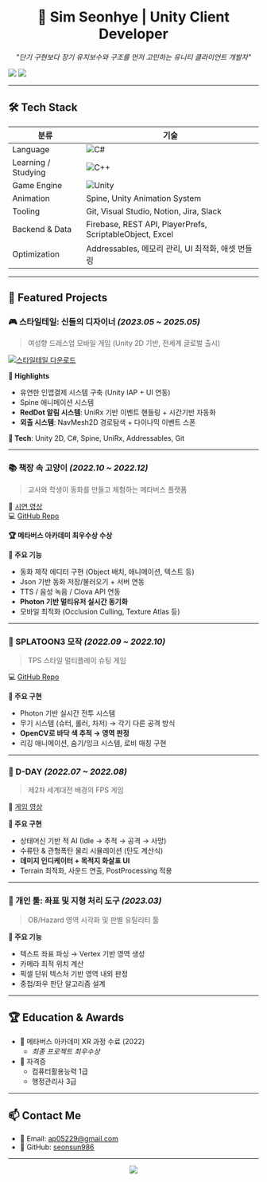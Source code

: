 <h1 align="center">🧵 Sim Seonhye | Unity Client Developer</h1>

<p align="center">
  <em>"단기 구현보다 장기 유지보수와 구조를 먼저 고민하는 유니티 클라이언트 개발자"</em><br>

  
  <a href="mailto:ap05229@gmail.com"><img src="https://img.shields.io/badge/email-ap05229@gmail.com-red?style=flat-square&logo=gmail&logoColor=white"/></a>
  <a href="https://github.com/seonsun986"><img src="https://img.shields.io/badge/github-seonsun986-181717?style=flat-square&logo=github"/></a>
</p>

---

## 🛠 Tech Stack

| 분류 | 기술 |
|------|------|
| Language | ![C#](https://img.shields.io/badge/C%23-239120?style=flat&logo=c-sharp&logoColor=white) |
| Learning / Studying | ![C++](https://img.shields.io/badge/C%2B%2B-00599C?style=flat&logo=c%2B%2B&logoColor=white) |
| Game Engine | ![Unity](https://img.shields.io/badge/Unity-100000?style=flat&logo=unity&logoColor=white) |
| Animation | Spine, Unity Animation System |
| Tooling | Git, Visual Studio, Notion, Jira, Slack |
| Backend & Data | Firebase, REST API, PlayerPrefs, ScriptableObject, Excel |
| Optimization | Addressables, 메모리 관리, UI 최적화, 애셋 번들링 |

---

## 🧩 Featured Projects

### 🎮 스타일테일: 신들의 디자이너 _(2023.05 ~ 2025.05)_
> 여성향 드레스업 모바일 게임 (Unity 2D 기반, 전세계 글로벌 출시)

<p>
  <a href="https://play.google.com/store/apps/details?id=kr.peppercon.paradise.google&hl=ko-KR&utm_source=apac_med">
    <img src="https://img.shields.io/badge/📲 Google Play-다운로드-blue?style=for-the-badge&logo=google-play" alt="스타일테일 다운로드">
  </a>
</p>


**📌 Highlights**
- 유연한 인앱결제 시스템 구축 (Unity IAP + UI 연동)
- Spine 애니메이션 시스템
- **RedDot 알림 시스템**: UniRx 기반 이벤트 핸들링 + 시간기반 자동화
- **외출 시스템**: NavMesh2D 경로탐색 + 다이나믹 이벤트 스폰

**🔧 Tech**: Unity 2D, C#, Spine, UniRx, Addressables, Git

---

### 📚 책장 속 고양이 _(2022.10 ~ 2022.12)_
> 교사와 학생이 동화를 만들고 체험하는 메타버스 플랫폼

🎥 [시연 영상](https://www.youtube.com/watch?v=amS7dukGY0U)  
💻 [GitHub Repo](https://github.com/seonsun986/NYS.git)

**🏆 메타버스 아카데미 최우수상 수상**

**📌 주요 기능**
- 동화 제작 에디터 구현 (Object 배치, 애니메이션, 텍스트 등)
- Json 기반 동화 저장/불러오기 + 서버 연동
- TTS / 음성 녹음 / Clova API 연동
- **Photon 기반 멀티유저 실시간 동기화**
- 모바일 최적화 (Occlusion Culling, Texture Atlas 등)

---

### 🎯 SPLATOON3 모작 _(2022.09 ~ 2022.10)_
> TPS 스타일 멀티플레이 슈팅 게임

💻 [GitHub Repo](https://github.com/seonsun986/MONAMI.git)

**📌 주요 구현**
- Photon 기반 실시간 전투 시스템
- 무기 시스템 (슈터, 롤러, 차저) → 각기 다른 공격 방식
- **OpenCV로 바닥 색 추적 → 영역 판정**
- 리깅 애니메이션, 숨기/잉크 시스템, 로비 매칭 구현

---

### 🔫 D-DAY _(2022.07 ~ 2022.08)_
> 제2차 세계대전 배경의 FPS 게임

🎥 [게임 영상](https://youtu.be/WeebsCq-MBg)

**📌 주요 구현**
- 상태머신 기반 적 AI (Idle → 추적 → 공격 → 사망)
- 수류탄 & 관형폭탄 물리 시뮬레이션 (탄도 계산식)
- **데미지 인디케이터 + 목적지 화살표 UI**
- Terrain 최적화, 사운드 연출, PostProcessing 적용

---

### 🧪 개인 툴: 좌표 및 지형 처리 도구 _(2023.03)_

> OB/Hazard 영역 시각화 및 판별 유틸리티 툴

**📌 주요 기능**
- 텍스트 좌표 파싱 → Vertex 기반 영역 생성
- 카메라 최적 위치 계산
- 픽셀 단위 텍스처 기반 영역 내외 판정
- 중첩/좌우 판단 알고리즘 설계

---

## 🏆 Education & Awards

- 📘 메타버스 아카데미 XR 과정 수료 (2022)
  - *최종 프로젝트 최우수상*
- 🧾 자격증
  - 컴퓨터활용능력 1급
  - 행정관리사 3급

---

## 📫 Contact Me

- 📧 Email: [ap05229@gmail.com](mailto:ap05229@gmail.com)
- 🐙 GitHub: [seonsun986](https://github.com/seonsun986)

---

<p align="center">
  <img src="https://github-readme-stats.vercel.app/api?username=seonsun986&show_icons=true&theme=default" />
</p>

